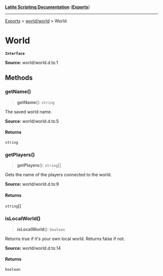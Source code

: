 [**Latite Scripting Documentation**](../../README.md) ([**Exports**](../../exports.md))

---

[Exports](../../exports.md) > [world/world](../index.md) > World

# World

**`Interface`**

**Source:** world/world.d.ts:1

## Methods

### getName()

> **getName**(): `string`

The saved world name.

**Source:** world/world.d.ts:5

#### Returns

`string`

### getPlayers()

> **getPlayers**(): `string`[]

Gets the name of the players connected to the world.

**Source:** world/world.d.ts:9

#### Returns

`string`[]

### isLocalWorld()

> **isLocalWorld**(): `boolean`

Returns true if it's your own local world. Returns false if not.

**Source:** world/world.d.ts:14

#### Returns

`boolean`
